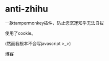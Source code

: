 # anti-zhihu
一款tampermonkey插件，防止您沉迷知乎无法自拔

使用了cookie。

(然而我根本不会写javascript >_>)

[博客](http://r64.is-programmer.com/posts/212239.html)
